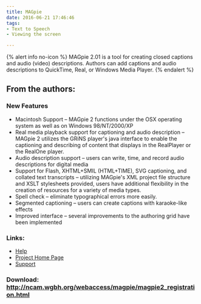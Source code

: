 ```yaml
---
title: MAGpie
date: 2016-06-21 17:46:46
tags: 
- Text to Speech
- Viewing the screen

---
```


{% alert info no-icon %}
MAGpie 2.01 is a tool for creating closed captions and audio (video) descriptions. Authors can add captions and audio descriptions to QuickTime, Real, or Windows Media Player.
{% endalert %}

<!-- more -->

From the authors:
-----------------

### <a id="" name="" newfeatures="">New Features</a>

- Macintosh Support – MAGpie 2 functions under the OSX operating system as well as on Windows 98/NT/2000/XP
- Real media playback support for captioning and audio description – MAGpie 2 utilizes the GRiNS player's java interface to enable the captioning and describing of content that displays in the RealPlayer or the RealOne player.
- Audio description support – users can write, time, and record audio descriptions for digital media
- Support for Flash, XHTML+SMIL (HTML+TIME), SVG captioning, and collated text transcripts – utilizing MAGpie's XML project file structure and XSLT stylesheets provided, users have additional flexibility in the creation of resources for a variety of media types.
- Spell check – eliminate typographical errors more easily.
- Segmented captioning – users can create captions with karaoke-like effects
- Improved interface – several improvements to the authoring grid have been implemented

### Links:
- <a href="http://ncam.wgbh.org/webaccess/magpie/magpie_help">Help</a>
- <a href="http://ncam.wgbh.org/webaccess/magpie/">Project Home Page</a>
- <a href="http://ncam.wgbh.org/webaccess/magpie/magpie2_list.html">Support</a>

### Download: http://ncam.wgbh.org/webaccess/magpie/magpie2_registration.html 